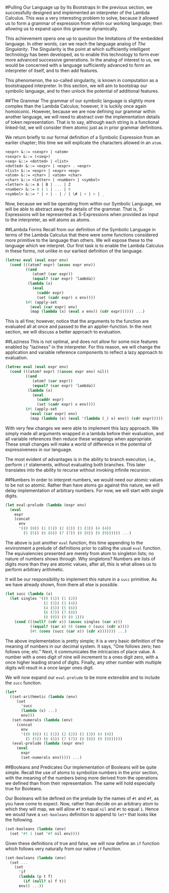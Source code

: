 #Pulling Our Language up by Its Bootstraps
In the previous section, we successfully designed and implemented an
interpreter of the Lambda Calculus. This was a very interesting problem to
solve, because it allowed us to form a grammar of expression from within our working language; then allowing us to expand upon this grammar dynamically.

This achievement opens one up to question the limitations of the embedded
language. In other words, can we reach the language analog of *The 
Singularity*. The Singularity is the point at which sufficiently intelligent 
technology has been developed, as to enable this technology to form ever more 
advanced successive generations. In the analog of interest to us, we would be 
concerned with a language sufficiently advanced to form an interpreter of 
itself, and to then add features.

This phenomenon, the so-called singularity, is known in computation as a 
bootstrapped interpreter. In this section, we will aim to bootstrap our 
symbolic language, and to then unlock the potential of additional features.

##The Grammar
The grammar of our symbolic language is slightly more complex than the Lambda 
Calculus; however, it is luckily once again homoiconic. However, because we 
are now defining our grammar within another language, we will need to 
abstract over the implementation details of token representation. That is to 
say, although each string is a functional linked-list, we will consider them 
atomic just as in prior grammar definitions.

We return briefly to our formal definition of a Symbolic Expression from an 
earlier chapter; this time we will explicate the characters allowed in an 
`atom`.

```scheme
<expr> &::= <sexpr> | <atom>
<sexpr> &::= (<seq>)
<seq> &::= <dotted> | <list>
<dotted> &::= <expr> | <expr> . <expr>
<list> &::= <expr> | <expr> <exp>
<atom> &::= <char> | <atom> <char>
<char> &::= <letter> | <number> | <symbol>
<letter> &::= A | B | ... | Z
<number> &::= 0 | 1 | ... | 9
<symbol> &::= * | + | - | / | \# | < | > | _
```

Now, because we will be operating from within our Symbolic Language, we will 
be able to abstract away the details of the grammar. That is, S-Expressions 
will be represented as S-Expressions when provided as input to the 
interpreter, as will atoms as atoms.

##Lambda Forms
Recall from our definition of the Symbolic Language in terms of the Lambda 
Calculus that there were some functions considered more primitive to the 
language than others. We will expose these to the language which we 
interpret. Our first task is to enable the Lambda Calculus in these forms, 
not unlike in our earliest definition of the language.

```scheme
(letrec eval (eval expr env)
  (cond (((atom? expr) (assoc expr env))
         ((and 
            (atom? (car expr)) 
            (equal? (car expr) 'lambda)) 
          (lambda (x) 
            (eval 
              (caddr expr) 
              (set (cadr expr) x env))))
         (#t (apply-set 
           (eval (car expr) env) 
           (map (lambda (x) (eval x env)) (cdr expr)))))) ...)
```

This is all fine; however, notice that the arguments to the function are evaluated all at once and passed to the an applier-function. In the next section, we will discuss a better approach to evaluation.

##Laziness
This is not optimal, and does not allow for some nice features enabled by "laziness" in the interpreter. For this reason, we will change the application and variable reference components to reflect a lazy approach to evaluation.

```scheme
(letrec eval (eval expr env)
  (cond (((atom? expr) ((assoc expr env) nil))
         ((and 
            (atom? (car expr)) 
            (equal? (car expr) 'lambda)) 
          (lambda (x) 
            (eval 
              (caddr expr) 
              (set (cadr expr) x env))))
         (#t (apply-set 
           (eval (car expr) env) 
           (map (lambda (x) (eval '(lambda (_) x) env)) (cdr expr)))))) ...)
```

With very few changes we were able to implement this lazy approach. We simply made all arguments wrapped in a lambda before their evaluation, and all variable references then reduce these wrappings when appropriate. These small changes will make a world of difference in the potential of expressiveness in our language.

The most evident of advantages is in the ability to branch execution, i.e., perform `if` statements, without evaluating both branches. This later translates into the ability to recurse without invoking infinite recursion.

##Numbers
In order to interpret numbers, we would need our atomic values to be not so atomic. Rather than have atoms go against this nature, we will delay implementation of arbitrary numbers. For now, we will start with single digits.

```scheme
(let eval-prelude (lambda (expr env)
  (eval 
    expr
    (concat 
      env 
      '((0 (0)) (1 (1)) (2 (2)) (3 (3)) (4 (4)) 
        (5 (5)) (6 (6)) (7 (7)) (8 (8)) (9 (9)))))) ...)
```

The above is just another `eval` function, this time appending to the environment a prelude of definitions prior to calling the usual `eval` function. The equivalencies presented are merely from atom to singleton lists; no nature of numbers shows through. Why singletons? Numbers are lists of digits more than they are atomic values, after all, this is what allows us to perform arbitrary arithmetic.

It will be our responsibility to implement this nature in a `succ` primitive. As we have already shown, from there all else is possible.

```scheme
(let succ (lambda (x)
  (let singles '((0 (1)) (1 (2)) 
                 (2 (3)) (3 (4)) 
                 (4 (5)) (5 (6)) 
                 (6 (7)) (7 (8)) 
                 (8 (9)) (9 (0 1)))
    (cond (((null? (cdr x)) (assoc singles (car x)))
           ((equal? (car x) 9) (cons 0 (succ (cdr x))))
           (#t (cons (succ (car x)) (cdr x))))))) ...)
```

The above implementation is pretty simple; it is a very basic definition of the meaning of numbers in our decimal system. It says, "One follows zero; two follows one; etc." Next, it communicates the intricacies of place value. A number with a ones digit of nine will increment to a ones digit zero, with a once higher leading strand of digits. Finally, any other number with multiple digits will result in a once larger ones digit.

We will now expand our `eval-prelude` to be more extensible and to include the `succ` function.

```scheme
(let* 
  ((set-arithmetic (lambda (env)
     (set
       'succ
       (lambda (x) ...)
       env)))
   (set-numerals (lambda (env) 
     (concat 
       env 
       '((0 (0)) (1 (1)) (2 (2)) (3 (3)) (4 (4)) 
         (5 (5)) (6 (6)) (7 (7)) (8 (8)) (9 (9))))))
   (eval-prelude (lambda (expr env)
     (eval 
       expr
       (set-numerals env))))) ...)
```

##Booleans and Predicates
Our implementation of Booleans will be quite simple. Recall the use of atoms to symbolize numbers in the prior section, with the meaning of the numbers being more derived from the operations we defined than from their representation. The same will hold especially true for Booleans.

Our Booleans will be defined on the prelude by the names of `#t` and `#f`, as you have come to expect. Now, rather than decide on an arbitrary atom to which they will map, we will allow `#f` to equal `nil` and `#t` to equal `1`. Hence we would have a `set-booleans` definition to append to `let*` that looks like the following.

```scheme
(set-booleans (lambda (env)
  (set '#t 1 (set '#f nil env))))
```

Given these definitions of true and false, we will now define an `if` function which follows very naturally from our native `if` function.

```scheme
(set-booleans (lambda (env)
  (set ... 
    (set 
      'if 
      (lambda (p t f)
        (if (null? x) f t)) 
      env)) ...))
```